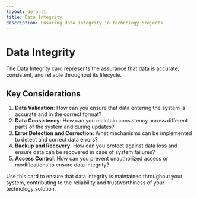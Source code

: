 ```yaml
---
layout: default
title: Data Integrity
description: Ensuring data integrity in technology projects
---
```


# Data Integrity

The Data Integrity card represents the assurance that data is accurate, consistent, and reliable throughout its lifecycle.

## Key Considerations

1. **Data Validation**: How can you ensure that data entering the system is accurate and in the correct format?
2. **Data Consistency**: How can you maintain consistency across different parts of the system and during updates?
3. **Error Detection and Correction**: What mechanisms can be implemented to detect and correct data errors?
4. **Backup and Recovery**: How can you protect against data loss and ensure data can be recovered in case of system failures?
5. **Access Control**: How can you prevent unauthorized access or modifications to ensure data integrity?

Use this card to ensure that data integrity is maintained throughout your system, contributing to the reliability and trustworthiness of your technology solution.
